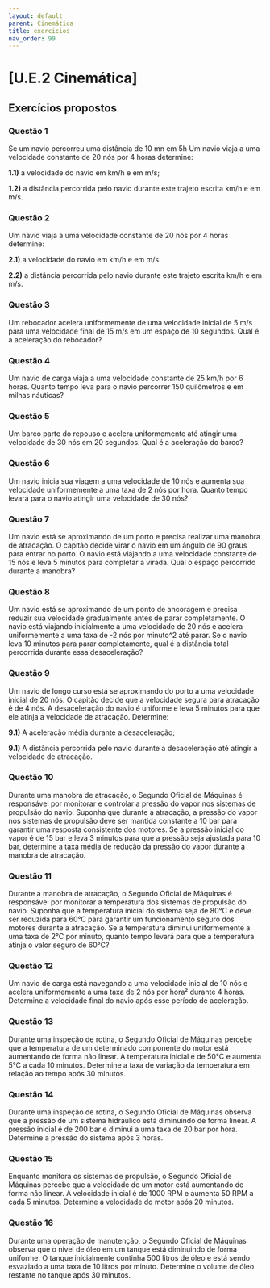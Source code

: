 ```yaml
---
layout: default
parent: Cinemática
title: exercicios
nav_order: 99
---
```


# [U.E.2 Cinemática]

## Exercícios propostos

### Questão 1

Se um navio percorreu uma distância de 10 mn em 5h Um navio viaja a uma
velocidade constante de 20 nós por 4 horas determine:

**1.1)** a velocidade do navio em km/h e em m/s;

**1.2)** a distância percorrida pelo navio durante este trajeto escrita km/h e
em m/s.

### Questão 2

Um navio viaja a uma velocidade constante de 20 nós por 4 horas determine:

**2.1)** a velocidade do navio em km/h e em m/s.

**2.2)** a distância percorrida pelo navio durante este trajeto escrita km/h e
em m/s.

### Questão 3

Um rebocador acelera uniformemente de uma velocidade inicial de 5 m/s para uma
velocidade final de 15 m/s em um espaço de 10 segundos. Qual é a aceleração do
rebocador?

### Questão 4

Um navio de carga viaja a uma velocidade constante de 25 km/h por 6 horas.
Quanto tempo leva para o navio percorrer 150 quilômetros e em milhas náuticas?

### Questão 5

Um barco parte do repouso e acelera uniformemente até atingir uma velocidade de
30 nós em 20 segundos. Qual é a aceleração do barco?

### Questão 6

Um navio inicia sua viagem a uma velocidade de 10 nós e aumenta sua velocidade
uniformemente a uma taxa de 2 nós por hora. Quanto tempo levará para o navio
atingir uma velocidade de 30 nós?

### Questão 7

Um navio está se aproximando de um porto e precisa realizar uma manobra de
atracação. O capitão decide virar o navio em um ângulo de 90 graus para entrar
no porto. O navio está viajando a uma velocidade constante de 15 nós e leva 5
minutos para completar a virada. Qual o espaço percorrido durante a manobra?

### Questão 8

Um navio está se aproximando de um ponto de ancoragem e precisa reduzir sua
velocidade gradualmente antes de parar completamente. O navio está viajando
inicialmente a uma velocidade de 20 nós e acelera uniformemente a uma taxa de -2
nós por minuto^2 até parar. Se o navio leva 10 minutos para parar completamente,
qual é a distância total percorrida durante essa desaceleração?

### Questão 9

Um navio de longo curso está se aproximando do porto a uma velocidade inicial de
20 nós. O capitão decide que a velocidade segura para atracação é de 4 nós. A
desaceleração do navio é uniforme e leva 5 minutos para que ele atinja a
velocidade de atracação. Determine:

**9.1)** A aceleração média durante a desaceleração;

**9.1)** A distância percorrida pelo navio durante a desaceleração até atingir a
velocidade de atracação.

### Questão 10

Durante uma manobra de atracação, o Segundo Oficial de Máquinas é responsável
por monitorar e controlar a pressão do vapor nos sistemas de propulsão do navio.
Suponha que durante a atracação, a pressão do vapor nos sistemas de propulsão
deve ser mantida constante a 10 bar para garantir uma resposta consistente dos
motores. Se a pressão inicial do vapor é de 15 bar e leva 3 minutos para que a
pressão seja ajustada para 10 bar, determine a taxa média de redução da pressão
do vapor durante a manobra de atracação.

### Questão 11

Durante a manobra de atracação, o Segundo Oficial de Máquinas é responsável por
monitorar a temperatura dos sistemas de propulsão do navio. Suponha que a
temperatura inicial do sistema seja de 80°C e deve ser reduzida para 60°C para
garantir um funcionamento seguro dos motores durante a atracação. Se a
temperatura diminui uniformemente a uma taxa de 2°C por minuto, quanto tempo
levará para que a temperatura atinja o valor seguro de 60°C?

### Questão 12

Um navio de carga está navegando a uma velocidade inicial de 10 nós e acelera
uniformemente a uma taxa de 2 nós por hora² durante 4 horas. Determine a
velocidade final do navio após esse período de aceleração.

### Questão 13

Durante uma inspeção de rotina, o Segundo Oficial de Máquinas percebe que a
temperatura de um determinado componente do motor está aumentando de forma não
linear. A temperatura inicial é de 50°C e aumenta 5°C a cada 10 minutos.
Determine a taxa de variação da temperatura em relação ao tempo após 30 minutos.

### Questão 14

Durante uma inspeção de rotina, o Segundo Oficial de Máquinas observa que a
pressão de um sistema hidráulico está diminuindo de forma linear. A pressão
inicial é de 200 bar e diminui a uma taxa de 20 bar por hora. Determine a
pressão do sistema após 3 horas.

### Questão 15

Enquanto monitora os sistemas de propulsão, o Segundo Oficial de Máquinas
percebe que a velocidade de um motor está aumentando de forma não linear. A
velocidade inicial é de 1000 RPM e aumenta 50 RPM a cada 5 minutos. Determine a
velocidade do motor após 20 minutos.

### Questão 16

Durante uma operação de manutenção, o Segundo Oficial de Máquinas observa que o
nível de óleo em um tanque está diminuindo de forma uniforme. O tanque
inicialmente continha 500 litros de óleo e está sendo esvaziado a uma taxa de 10
litros por minuto. Determine o volume de óleo restante no tanque após 30
minutos.